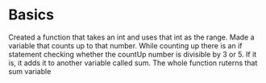 # Basics
Created a function that takes an int and uses that int as the range.
Made a variable that counts up to that number.
While counting up there is an if statement checking whether the countUp number is divisible by 3 or 5.
If it is, it adds it to another variable called sum.
The whole function ruterns that sum variable
